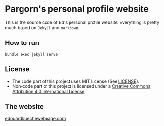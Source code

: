 # Pargorn's personal profile website
This is the source code of Ed's personal profile website. Everything is pretty much based on `Jekyll` and `markdown`. 

## How to run
```bundle exec jekyll serve```

## License
- The code part of this project uses MIT License (See [LICENSE](LICENSE)). 
- Non-code part of this project is licensed under a [Creative Commons Attribution 4.0 International License](https://creativecommons.org/licenses/by/4.0/). 

## The website
[edouardbuechewebpage.com](https://edouardbuechewebpage.com)
